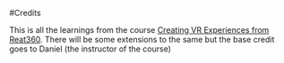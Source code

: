 #Credits

This is all the learnings from the course [Creating VR Experiences from Reat360](https://www.udemy.com/course/creating-vr-experiences-with-react-360). 
There will be some extensions to the same but the base credit goes to Daniel (the instructor of the course)

